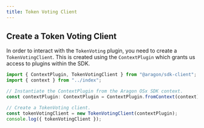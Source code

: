 ```yaml
---
title: Token Voting Client
---
```


## Create a Token Voting Client

In order to interact with the `TokenVoting` plugin, you need to create a `TokenVotingClient`.
This is created using the `ContextPlugin` which grants us access to plugins within the SDK.

```ts
import { ContextPlugin, TokenVotingClient } from "@aragon/sdk-client";
import { context } from "../index";

// Instantiate the ContextPlugin from the Aragon OSx SDK context.
const contextPlugin: ContextPlugin = ContextPlugin.fromContext(context);

// Create a TokenVoting client.
const tokenVotingClient = new TokenVotingClient(contextPlugin);
console.log({ tokenVotingClient });
```


